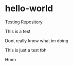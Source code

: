# hello-world
Testing Repository


This is a test

Dont really know what im doing

This is just a test tbh

Hmm
